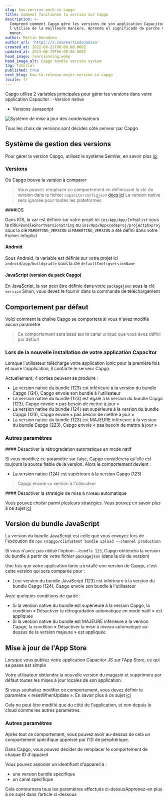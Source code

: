 ```yaml
---
slug: how-version-work-in-capgo
title: Comment fonctionne la version sur Capgo
description: >-
  Comprend comment Capgo gère les versions de son application Capacitor et
  l'utilise de la meilleure manière. Aprenda el significado de parche mayor,
  menor.
author: Martin Donadieu
author_url: 'https://x.com/martindonadieu'
created_at: 2022-08-25T00:00:00.000Z
updated_at: 2023-06-29T00:00:00.000Z
head_image: /versionning.webp
head_image_alt: Capgo bundle version system
tag: Tutorial
published: true
next_blog: how-to-release-major-version-in-capgo
locale: fr
---
```


Capgo utilise 2 variables principales pour gérer les versions dans votre application Capacitor :
  -Version native
  - Versions Javascript


<div class="mx-auto" style="width:100%;">
  <img src="/graph_capgowebp" alt="Système de mise à jour des condensateurs">
</div>

Tous les choix de versions sont décidés côté serveur par Capgo

## Système de gestion des versions

Pour gérer la version Capgo, utilisez le système SemVer, en savoir plus [ici](https://semverorg/)
### Versions

Où Capgo trouve la version à comparer

  > Vous pouvez remplacer ce comportement en définissant la clé de version dans le fichier `capacitorconfigjson` [docs ici](/docs/plugin/settings/#version)
  > La version native sera ignorée pour toutes les plateformes

####IOS

 Dans IOS, la var est définie sur votre projet ici `ios/App/App/Infoplist` sous la clé`CFBundleShortVersionString` ou `ios/App/Appxcodeproj/projectpbxproj` sous la clé `MARKETING_VERSION` si `MARKETING_VERSION` a été défini dans votre ` Fichier Infoplist

#### Android

  Sous Android, la variable est définie sur votre projet ici `android/app/buildgradle` sous la clé `defaultConfigversionName`

#### JavaScript (version du pack Capgo)

  En JavaScript, la var peut être définie dans votre `packagejson` sous la clé `version`
  Sinon, vous devez le fournir dans la commande de téléchargement

## Comportement par défaut

Voici comment la chaîne Capgo se comportera si vous n'avez modifié aucun paramètre

> Ce comportement sera basé sur le canal unique que vous avez défini par défaut

### Lors de la nouvelle installation de votre application Capacitor
Lorsque l'utilisateur télécharge votre application Ionic pour la première fois et ouvre l'application, il contacte le serveur Capgo.

Actuellement, 4 sorties peuvent se produire :
  - La version native du bundle (123) est inférieure à la version du bundle Capgo (124), Capgo envoie son bundle à l'utilisateur
  - La version native du bundle (123) est égale à la version du bundle Capgo (123), Capgo envoie « pas besoin de mettre à jour »
  - La version native du bundle (124) est supérieure à la version du bundle Capgo (123), Capgo envoie « pas besoin de mettre à jour »
  - La version native du bundle (123) est MAJEURE inférieure à la version du bundle Capgo (223), Capgo envoie « pas besoin de mettre à jour »

### Autres paramètres

#### Désactiver la rétrogradation automatique en mode natif

Si vous modifiez ce paramètre sur false, Capgo considérera qu'elle est toujours la source fiable de la version.
Alors le comportement devient :
- La version native (124) est supérieure à la version Capgo (123)

> Capgo envoie sa version à l'utilisateur

#### Désactiver la stratégie de mise à niveau automatique

Vous pouvez choisir parmi plusieurs stratégies. Vous pouvez en savoir plus à ce sujet [ici](/docs/tooling/cli/#disable-updates-strategy)

## Version du bundle JavaScript

La version du bundle JavaScript est celle que vous envoyez lors de l'exécution de `npx @capgo/cli@latest bundle upload --channel production`

Si vous n'avez pas utilisé l'option `--bundle 123`, Capgo obtiendra la version du bundle à partir de votre fichier `packagejson` (dans la clé de version)

Une fois que votre application Ionic a installé une version de Capgo, c'est cette version qui sera comparée pour :
  - Leur version du bundle JavaScript (123) est inférieure à la version du bundle Capgo (124), Capgo envoie son bundle à l'utilisateur

Avec quelques conditions de garde :
  - Si la version native du bundle est supérieure à la version Capgo, la condition « Désactiver la rétrogradation automatique en mode natif » est appliquée
  - Si la version native du bundle est MAJEURE inférieure à la version Capgo, la condition « Désactiver la mise à niveau automatique au-dessus de la version majeure » ​​est appliquée

## Mise à jour de l'App Store

Lorsque vous publiez votre application Capacitor JS sur l'App Store, ce qui se passe est simple

Votre utilisateur obtiendra la nouvelle version du magasin et supprimera par défaut toutes les mises à jour locales de son application.

Si vous souhaitez modifier ce comportement, vous devez définir le paramètre « resetWhenUpdate ». En savoir plus à ce sujet [ici](/docs/plugin/api#settings)

Cela ne peut être modifié que du côté de l'application, et non depuis le cloud comme les autres paramètres.

### Autres paramètres

Après tout ce comportement, vous pouvez avoir au-dessus de cela un comportement spécifique apprécié par l'ID de périphérique.

Dans Capgo, vous pouvez décider de remplacer le comportement de chaque ID d'appareil

Vous pouvez associer un identifiant d'appareil à :
  - une version bundle spécifique
  - un canal spécifique

Cela contournera tous les paramètres effectués ci-dessusApprenez-en plus à ce sujet dans l’article ci-dessous